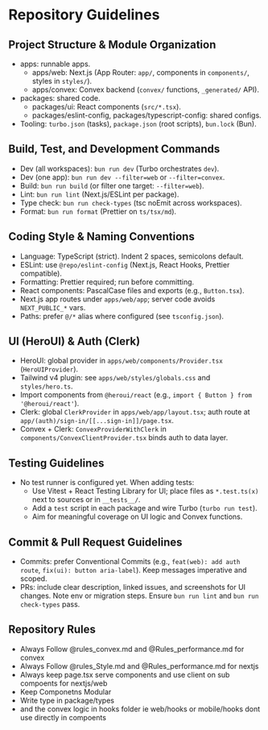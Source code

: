 # Repository Guidelines

## Project Structure & Module Organization

- apps: runnable apps.
  - apps/web: Next.js (App Router: `app/`, components in `components/`, styles in `styles/`).
  - apps/convex: Convex backend (`convex/` functions, `_generated/` API).
- packages: shared code.
  - packages/ui: React components (`src/*.tsx`).
  - packages/eslint-config, packages/typescript-config: shared configs.
- Tooling: `turbo.json` (tasks), `package.json` (root scripts), `bun.lock` (Bun).

## Build, Test, and Development Commands

- Dev (all workspaces): `bun run dev` (Turbo orchestrates `dev`).
- Dev (one app): `bun run dev --filter=web` or `--filter=convex`.
- Build: `bun run build` (or filter one target: `--filter=web`).
- Lint: `bun run lint` (Next.js/ESLint per package).
- Type check: `bun run check-types` (tsc noEmit across workspaces).
- Format: `bun run format` (Prettier on `ts/tsx/md`).

## Coding Style & Naming Conventions

- Language: TypeScript (strict). Indent 2 spaces, semicolons default.
- ESLint: use `@repo/eslint-config` (Next.js, React Hooks, Prettier compatible).
- Formatting: Prettier required; run before committing.
- React components: PascalCase files and exports (e.g., `Button.tsx`).
- Next.js app routes under `apps/web/app`; server code avoids `NEXT_PUBLIC_*` vars.
- Paths: prefer `@/*` alias where configured (see `tsconfig.json`).

## UI (HeroUI) & Auth (Clerk)

- HeroUI: global provider in `apps/web/components/Provider.tsx` (`HeroUIProvider`).
- Tailwind v4 plugin: see `apps/web/styles/globals.css` and `styles/hero.ts`.
- Import components from `@heroui/react` (e.g., `import { Button } from '@heroui/react'`).
- Clerk: global `ClerkProvider` in `apps/web/app/layout.tsx`; auth route at `app/(auth)/sign-in/[[...sign-in]]/page.tsx`.
- Convex + Clerk: `ConvexProviderWithClerk` in `components/ConvexClientProvider.tsx` binds auth to data layer.

## Testing Guidelines

- No test runner is configured yet. When adding tests:
  - Use Vitest + React Testing Library for UI; place files as `*.test.ts(x)` next to sources or in `__tests__/`.
  - Add a `test` script in each package and wire Turbo (`turbo run test`).
  - Aim for meaningful coverage on UI logic and Convex functions.

## Commit & Pull Request Guidelines

- Commits: prefer Conventional Commits (e.g., `feat(web): add auth route`, `fix(ui): button aria-label`). Keep messages imperative and scoped.
- PRs: include clear description, linked issues, and screenshots for UI changes. Note env or migration steps. Ensure `bun run lint` and `bun run check-types` pass.

## Repository Rules

- Always Follow @rules_convex.md and @Rules_performance.md for convex
- Always Follow @rules_Style.md and @Rules_performance.md for nextjs
- Always keep page.tsx serve components and use client on sub compoents for nextjs/web
- Keep Componetns Modular
- Write type in package/types
- and the convex logic in hooks folder ie web/hooks or mobile/hooks dont use directly in compoents

